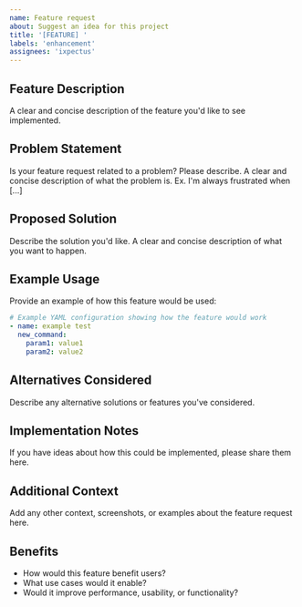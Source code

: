 ```yaml
---
name: Feature request
about: Suggest an idea for this project
title: '[FEATURE] '
labels: 'enhancement'
assignees: 'ixpectus'
---
```


## Feature Description
A clear and concise description of the feature you'd like to see implemented.

## Problem Statement
Is your feature request related to a problem? Please describe.
A clear and concise description of what the problem is. Ex. I'm always frustrated when [...]

## Proposed Solution
Describe the solution you'd like.
A clear and concise description of what you want to happen.

## Example Usage
Provide an example of how this feature would be used:

```yaml
# Example YAML configuration showing how the feature would work
- name: example test
  new_command:
    param1: value1
    param2: value2
```

## Alternatives Considered
Describe any alternative solutions or features you've considered.

## Implementation Notes
If you have ideas about how this could be implemented, please share them here.

## Additional Context
Add any other context, screenshots, or examples about the feature request here.

## Benefits
- How would this feature benefit users?
- What use cases would it enable?
- Would it improve performance, usability, or functionality?
